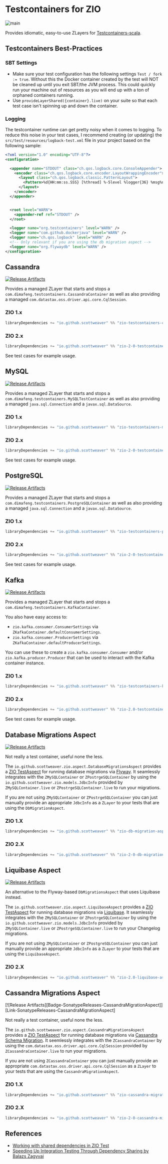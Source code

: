 # Testcontainers for ZIO
![main](https://github.com/scottweaver/testcontainers-for-zio/actions/workflows/ci.yml/badge.svg)


[Link-Github]: https://github.com/scottweaver/testcontainers-for-zio "Github Repo Link"

[Link-SonatypeReleases-Kafka]: https://oss.sonatype.org/content/repositories/releases/io/github/scottweaver/zio-testcontainers-kafka_2.13/0.8.0/  "Sonatype Releases link"
[Badge-SonatypeReleases-Kafka]: https://img.shields.io/maven-central/v/io.github.scottweaver/zio-testcontainers-kafka_2.13/0.8.0?label=maven-central%20%20kafka "Sonatype Releases badge"


[Link-SonatypeReleases-cassandra]: https://oss.sonatype.org/content/repositories/releases/io/github/scottweaver/zio-testcontainers-cassandra_2.13/0.8.0/  "Sonatype Releases link"
[Badge-SonatypeReleases-cassandra]: https://img.shields.io/maven-central/v/io.github.scottweaver/zio-testcontainers-cassandra_2.13/0.8.0?label=maven-central%20%20cassandra "Sonatype Releases badge"


[Link-SonatypeReleases-MySQL]: https://oss.sonatype.org/content/repositories/releases/io/github/scottweaver/zio-testcontainers-mysql_2.13/0.8.0/  "Sonatype Releases link"
[Badge-SonatypeReleases-MySQL]: https://img.shields.io/maven-central/v/io.github.scottweaver/zio-testcontainers-mysql_2.13/0.8.0?label=maven-central%20%20mysql "Sonatype Releases badge"

[Link-SonatypeReleases-Postgresql]: https://oss.sonatype.org/content/repositories/releases/io/github/scottweaver/zio-testcontainers-postgresql_2.13/0.8.0/  "Sonatype Releases link"
[Badge-SonatypeReleases-Postgresql]: https://img.shields.io/maven-central/v/io.github.scottweaver/zio-testcontainers-postgresql_2.13/0.8.0?label=maven-central%20%20postgresql "Sonatype Releases badge"

[Link-SonatypeReleases-DbMigrationAspect]: https://oss.sonatype.org/content/repositories/releases/io/github/scottweaver/zio-db-migration-aspect_2.13/0.8.0/  "Sonatype Releases link"
[Badge-SonatypeReleases-DbMigrationAspect]: https://img.shields.io/maven-central/v/io.github.scottweaver/zio-db-migration-aspect_2.13/0.8.0?label=maven-central%20%20db-migration-aspect "Sonatype Releases badge"

[Link-SonatypeReleases-LiquibaseAspect]: https://repo1.maven.org/maven2/io/github/scottweaver/zio-2-0-liquibase-aspect_2.13/0.8.0/  "Sonatype Releases link"
[Badge-SonatypeReleases-LiquibaseAspect]: https://img.shields.io/maven-central/v/io.github.scottweaver/zio-2-0-liquibase-aspect_2.13/0.8.0?label=maven-central%20%20zio-2.0-liquibase-aspect "Sonatype Releases badge"

Provides idiomatic, easy-to-use ZLayers for [Testcontainers-scala](https://github.com/testcontainers/testcontainers-scala).



## Testcontainers Best-Practices

### SBT Settings

- Make sure your test configuration has the following settings `Test / fork := true`. Without this  the Docker container created by the test will NOT be cleaned up until you exit SBT/the JVM process.  This could quickly run your machine out of resources as you will end up with a ton of orphaned containers running.
- Use `provideLayerShared({container}.live)` on your suite so that each test case isn't spinning up and down the container.

### Logging

The testcontainer runtime can get pretty noisy when it comes to logging.  To reduce this noise in your test cases, I recommend creating (or updating) the `src/test/resources/logback-test.xml` file in your project based on the following sample:


```xml
<?xml version="1.0" encoding="UTF-8"?>
<configuration>

  <appender name="STDOUT" class="ch.qos.logback.core.ConsoleAppender">
    <encoder class="ch.qos.logback.core.encoder.LayoutWrappingEncoder">
      <layout class="ch.qos.logback.classic.PatternLayout">
        <Pattern>%d{HH:mm:ss.SSS} [%thread] %-5level %logger{36} %msg%n</Pattern>
      </layout>
    </encoder>
  </appender>


  <root level="WARN">
    <appender-ref ref="STDOUT" />
  </root>

  <logger name="org.testcontainers" level="WARN" />
  <logger name="com.github.dockerjava" level="WARN" />
  <logger name="ch.qos.logback" level="WARN" />
  <!-- Only relevant if you are using the db migration aspect -->
  <logger name="org.flywaydb" level="WARN" />
</configuration>
```


## Cassandra

[![Release Artifacts][Badge-SonatypeReleases-cassandra]][Link-SonatypeReleases-cassandra]

Provides a managed ZLayer that starts and stops a `com.dimafeng.testcontainers.CassandraContainer` as well as also providing a managed `com.datastax.oss.driver.api.core.CqlSession`.

### ZIO 1.x
```scala
libraryDependencies += "io.github.scottweaver" %% "zio-testcontainers-cassandra" % "0.8.0"
```

### ZIO 2.x
```scala
libraryDependencies += "io.github.scottweaver" %% "zio-2-0-testcontainers-cassandra" % "0.8.0"
```

See test cases for example usage.

## MySQL

[![Release Artifacts][Badge-SonatypeReleases-MySQL]][Link-SonatypeReleases-MySQL]

Provides a managed ZLayer that starts and stops a `com.dimafeng.testcontainers.MySQLTestContainer` as well as also providing a managed `java.sql.Connection` and a `javax.sql.DataSource`.

### ZIO 1.x
```scala
libraryDependencies += "io.github.scottweaver" %% "zio-testcontainers-mysql" % "0.8.0"
```

### ZIO 2.x
```scala
libraryDependencies += "io.github.scottweaver" %% "zio-2-0-testcontainers-mysql" % "0.8.0"
```

See test cases for example usage.

## PostgreSQL

[![Release Artifacts][Badge-SonatypeReleases-Postgresql]][Link-SonatypeReleases-Postgresql]

Provides a managed ZLayer that starts and stops a `com.dimafeng.testcontainers.PostgreSQLContainer` as well as also providing a managed `java.sql.Connection` and a `javax.sql.DataSource`.

### ZIO 1.x
```scala
libraryDependencies += "io.github.scottweaver" %% "zio-testcontainers-postgresql" % "0.8.0"
```

### ZIO 2.x
```scala
libraryDependencies += "io.github.scottweaver" %% "zio-2-0-testcontainers-postgresql" % "0.8.0"
```

See test cases for example usage.

## Kafka


[![Release Artifacts][Badge-SonatypeReleases-Kafka]][Link-SonatypeReleases-Kafka]

Provides a managed ZLayer that starts and stops a `com.dimafeng.testcontainers.KafkaContainer`.

You also have easy access to:
- `zio.kafka.consumer.ConsumerSettings` via `ZKafkaContainer.defaultConsumerSettings`.
- `zio.kafka.consumer.ProducerSettings` via `ZKafkaContainer.defaultProducerSettings`.

You can use these to create a `zio.kafka.consumer.Consumer` and/or `zio.kafka.producer.Producer` that can be used to interact with the Kafka container instance.


### ZIO 1.x
```scala
libraryDependencies += "io.github.scottweaver" %% "zio-testcontainers-kafka" % "0.8.0"
```

### ZIO 2.x
```scala
libraryDependencies += "io.github.scottweaver" %% "zio-2.0-testcontainers-kafka" % "0.8.0"
```


See test cases for example usage.

## Database Migrations Aspect

[![Release Artifacts][Badge-SonatypeReleases-DbMigrationAspect]][Link-SonatypeReleases-DbMigrationAspect]

Not really a test container, useful none the less.  

The `io.github.scottweaver.zio.aspect.DatabaseMigrationsAspect` provides a [ZIO TestAspect](https://javadoc.io/doc/dev.zio/zio-test_2.13/latest/zio/test/TestAspect.html) for running database migrations via [Flyway](https://flywaydb.org/).  It seamlessly integrates with the `ZMySQLContainer` or `ZPostrgeSQLContainer` by using the `io.github.scottweaver.zio.models.JdbcInfo` provided by `ZMySQLContainer.live` or `ZPostrgeSQLContainer.live` to run your migrations.

If you are not using `ZMySQLContainer` or `ZPostrgeSQLContainer` you can just manually provide an appropriate `JdbcInfo` as a `ZLayer` to your tests that are using the `DbMigrationAspect`.

### ZIO 1.X
```scala
libraryDependencies += "io.github.scottweaver" %% "zio-db-migration-aspect" % "0.8.0"
```

### ZIO 2.X
```scala
libraryDependencies += "io.github.scottweaver" %% "zio-2-0-db-migration-aspect" % "0.8.0"
```

## Liquibase Aspect

[![Release Artifacts][Badge-SonatypeReleases-LiquibaseAspect]][Link-SonatypeReleases-LiquibaseAspect]

An alternative to the Flyway-based `DbMigrationsAspect` that uses Liquibase instead.

The `io.github.scottweaver.zio.aspect.LiquibaseAspect` provides a [ZIO TestAspect](https://javadoc.io/doc/dev.zio/zio-test_2.13/latest/zio/test/TestAspect.html) for running database migrations via [Liquibase](https://liquibase.org/).  It seamlessly integrates with the `ZMySQLContainer` or `ZPostrgeSQLContainer` by using the `io.github.scottweaver.zio.models.JdbcInfo` provided by `ZMySQLContainer.live` or `ZPostrgeSQLContainer.live` to run your Changelog migrations.

If you are not using `ZMySQLContainer` or `ZPostgreSQLContainer` you can just manually provide an appropriate `JdbcInfo` as a `ZLayer` to your tests that are using the `LiquibaseAspect`.


### ZIO 2.X
```scala
libraryDependencies += "io.github.scottweaver" %% "zio-2.0-liquibase-aspect" % "0.8.0"
```

## Cassandra Migrations Aspect

[![Release Artifacts][Badge-SonatypeReleases-CassandraMigrationAspect]][Link-SonatypeReleases-CassandraMigrationAspect]

Not really a test container, useful none the less.

The `io.github.scottweaver.zio.aspect.CassandraMigrationsAspect` provides a [ZIO TestAspect](https://javadoc.io/doc/dev.zio/zio-test_2.13/1.0.12/zio/test/TestAspect.html) for running database migrations via [Cassandra Schema Migration](https://github.com/patka/cassandra-migration).  It seemlessly integrates with the `ZCassandraContainer` by using the `com.datastax.oss.driver.api.core.CqlSession` provided by `ZCassandraContainer.live` to run your migrations.

If you are not using `ZCassandraContainer` you can just manually provide an appropriate `com.datastax.oss.driver.api.core.CqlSession` as a `ZLayer` to your tests that are using the `CassandraMigrationAspect`.

### ZIO 1.X
```scala
libraryDependencies += "io.github.scottweaver" %% "zio-cassandra-migration-aspect" % "0.8.0"
```

### ZIO 2.X
```scala
libraryDependencies += "io.github.scottweaver" %% "zio-2-0-cassandra-migration-aspect" % "0.8.0"
```


## References

- [Working with shared dependencies in ZIO Test](https://hmemcpy.com/2021/11/working-with-shared-dependencies-in-zio-test/)
- [Speeding Up Integration Testing Through Dependency Sharing by Balazs Zagyvai](https://www.youtube.com/watch?v=PJTn33Qj1nc)